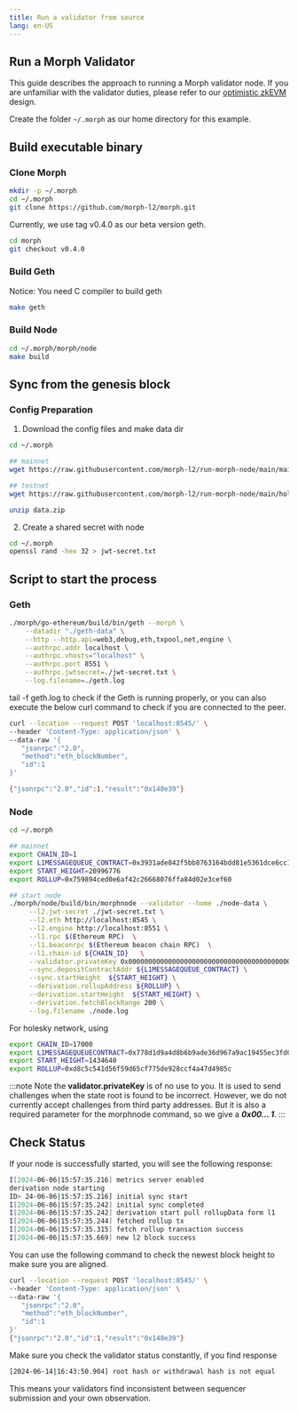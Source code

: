 ```yaml
---
title: Run a validator from source
lang: en-US
---
```

## Run a Morph Validator 

This guide describes the approach to running a Morph validator node. If you are unfamiliar with the validator duties, please refer to our [optimistic zkEVM](../../../../how-morph-works/3-optimistic-zkevm.md) design.

Create the folder `~/.morph` as our home directory for this example.

## Build executable binary

### Clone Morph

```bash
mkdir -p ~/.morph 
cd ~/.morph
git clone https://github.com/morph-l2/morph.git
```
Currently, we use tag v0.4.0 as our beta version geth.

```bash
cd morph
git checkout v0.4.0
```
### Build Geth

Notice: You need C compiler to build geth

```bash
make geth
```

### Build Node

```bash
cd ~/.morph/morph/node 
make build
```

## Sync from the genesis block
### Config Preparation

  1. Download the config files and make data dir

```bash
cd ~/.morph

## mainnet
wget https://raw.githubusercontent.com/morph-l2/run-morph-node/main/mainnet/data.zip

## testnet
wget https://raw.githubusercontent.com/morph-l2/run-morph-node/main/holesky/data.zip

unzip data.zip
```

2. Create a shared secret with node

```bash
cd ~/.morph
openssl rand -hex 32 > jwt-secret.txt
```


## Script to start the process

### Geth

```bash title="Script for starting mainnet geth"
./morph/go-ethereum/build/bin/geth --morph \
    --datadir "./geth-data" \
    --http --http.api=web3,debug,eth,txpool,net,engine \
    --authrpc.addr localhost \
    --authrpc.vhosts="localhost" \
    --authrpc.port 8551 \
    --authrpc.jwtsecret=./jwt-secret.txt \
    --log.filename=./geth.log

```

tail -f geth.log to check if the Geth is running properly, or you can also execute the below curl command to check if you are connected to the peer.

```bash
curl --location --request POST 'localhost:8545/' \
--header 'Content-Type: application/json' \
--data-raw '{
   "jsonrpc":"2.0",
   "method":"eth_blockNumber",
   "id":1
}'

{"jsonrpc":"2.0","id":1,"result":"0x148e39"}
```

### Node

```bash
cd ~/.morph

## mainnet
export CHAIN_ID=1
export L1MESSAGEQUEUE_CONTRACT=0x3931ade842f5bb8763164bdd81e5361dce6cc1ef
export START_HEIGHT=20996776
export ROLLUP=0x759894ced0e6af42c26668076ffa84d02e3cef60

## start node
./morph/node/build/bin/morphnode --validator --home ./node-data \
     --l2.jwt-secret ./jwt-secret.txt \
     --l2.eth http://localhost:8545 \
     --l2.engine http://localhost:8551 \
     --l1.rpc $(Ethereum RPC)  \
     --l1.beaconrpc $(Ethereum beacon chain RPC)  \
     --l1.chain-id ${CHAIN_ID}   \
     --validator.privateKey 0x0000000000000000000000000000000000000000000000000000000000000001  \
     --sync.depositContractAddr ${L1MESSAGEQUEUE_CONTRACT} \
     --sync.startHeight  ${START_HEIGHT} \
     --derivation.rollupAddress ${ROLLUP} \
     --derivation.startHeight  ${START_HEIGHT} \
     --derivation.fetchBlockRange 200 \
     --log.filename ./node.log
```

For holesky network, using
```bash
export CHAIN_ID=17000 
export L1MESSAGEQUEUECONTRACT=0x778d1d9a4d8b6b9ade36d967a9ac19455ec3fd0b
export START_HEIGHT=1434640
export ROLLUP=0xd8c5c541d56f59d65cf775de928ccf4a47d4985c
```


:::note
Note the **validator.privateKey** is of no use to you. It is used to send challenges when the state root is found to be incorrect. However, we do not currently accept challenges from third party addresses. But it is also a required parameter for the morphnode command, so we give a ***0x00... 1***.
:::

## Check Status

If your node is successfully started, you will see the following response:

```bash
I[2024-06-06|15:57:35.216] metrics server enabled                       module=derivation host=0.0.0.0 port=26660
derivation node starting
ID> 24-06-06|15:57:35.216] initial sync start                           module=syncer msg="Running initial sync of L1 messages before starting sequencer, this might take a while..."
I[2024-06-06|15:57:35.242] initial sync completed                       module=syncer latestSyncedBlock=1681622
I[2024-06-06|15:57:35.242] derivation start pull rollupData form l1     module=derivation startBlock=1681599 end=1681622
I[2024-06-06|15:57:35.244] fetched rollup tx                            module=derivation txNum=8 latestBatchIndex=59201
I[2024-06-06|15:57:35.315] fetch rollup transaction success             module=derivation txNonce=8764 txHash=0x5fb8a98472d1be73be2bc6be0807b9e0c68b7ba14a648c8a17bdaff7b26eb923 l1BlockNumber=1681599 firstL2BlockNumber=1347115 lastL2BlockNumber=1347129
I[2024-06-06|15:57:35.669] new l2 block success                         module=derivation blockNumber=1347115
```

You can use the following command to check the newest block height to make sure you are aligned.

```bash
curl --location --request POST 'localhost:8545/' \
--header 'Content-Type: application/json' \
--data-raw '{
   "jsonrpc":"2.0",
   "method":"eth_blockNumber",
   "id":1
}'
{"jsonrpc":"2.0","id":1,"result":"0x148e39"}
```

Make sure you check the validator status constantly, if you find response

```bash
[2024-06-14|16:43:50.904] root hash or withdrawal hash is not equal    originStateRootHash=0x13f91d1c272e48e2d864ce7bfb421506d5b2a04def64d45c75391cdcdd69cd78 deriveStateRootHash=0x27e10420c0e34676a7d75c4189d7ccd1c3407cc8fd0b3eafb01c15e250a1215f batchWithdrawalRoot=0xa3e4a7cf45c7591a6bd9868f1fa7485ae345f10067acaade5f5b07d418b2e172 deriveWithdrawalRoot=0xa3e4a7cf45c7591a6bd9868f1fa7485ae345f10067acaade5f5b07d418b2e172
```

This means your validators find inconsistent between sequencer submission and your own observation.